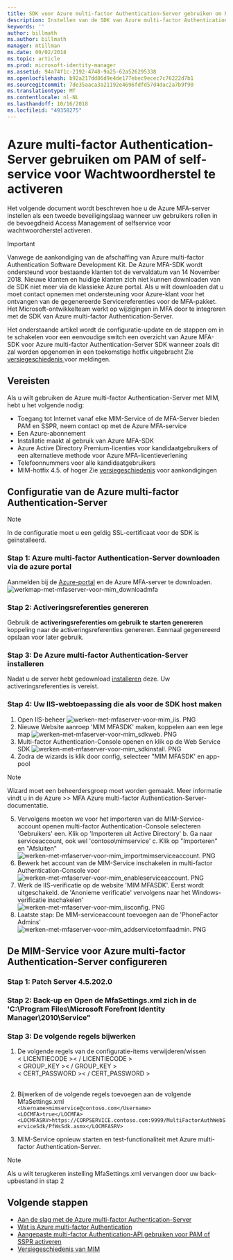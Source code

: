 ```yaml
---
title: SDK voor Azure multi-factor Authentication-Server gebruiken om PAM of scenario's voor self-service voor Wachtwoordherstel te activeren | Microsoft Docs
description: Instellen van de SDK van Azure multi-factor Authentication-Server als een tweede beveiligingslaag wanneer uw gebruikers rollen in Privileged Access Management en selfservice voor wachtwoordherstel activeren.
keywords: ''
author: billmath
ms.author: billmath
manager: mtillman
ms.date: 09/02/2018
ms.topic: article
ms.prod: microsoft-identity-manager
ms.assetid: 94a74f1c-2192-4748-9a25-62a526295338
ms.openlocfilehash: b92a217dd86d9e4de177ebec9ecec7c76222d7b1
ms.sourcegitcommit: 7de35aaca3a21192e4696fdfd57d4dac2a7b9f90
ms.translationtype: MT
ms.contentlocale: nl-NL
ms.lasthandoff: 10/16/2018
ms.locfileid: "49358275"
---
```

# <a name="use-azure-multi-factor-authentication-server-to-activate-pam-or-sspr"></a>Azure multi-factor Authentication-Server gebruiken om PAM of self-service voor Wachtwoordherstel te activeren
Het volgende document wordt beschreven hoe u de Azure MFA-server instellen als een tweede beveiligingslaag wanneer uw gebruikers rollen in de bevoegdheid Access Management of selfservice voor wachtwoordherstel activeren.

> [!IMPORTANT]
> Vanwege de aankondiging van de afschaffing van Azure multi-factor Authentication Software Development Kit. De Azure MFA-SDK wordt ondersteund voor bestaande klanten tot de vervaldatum van 14 November 2018. Nieuwe klanten en huidige klanten zich niet kunnen downloaden van de SDK niet meer via de klassieke Azure portal. Als u wilt downloaden dat u moet contact opnemen met ondersteuning voor Azure-klant voor het ontvangen van de gegenereerde Servicereferenties voor de MFA-pakket. <br> Het Microsoft-ontwikkelteam werkt op wijzigingen in MFA door te integreren met de SDK van Azure multi-factor Authentication-Server.

Het onderstaande artikel wordt de configuratie-update en de stappen om in te schakelen voor een eenvoudige switch een overzicht van Azure MFA-SDK voor Azure multi-factor Authentication-Server SDK wanneer zoals dit zal worden opgenomen in een toekomstige hotfix uitgebracht Zie [versiegeschiedenis ](/reference/version-history.md) voor meldingen. 

## <a name="prerequisites"></a>Vereisten

Als u wilt gebruiken de Azure multi-factor Authentication-Server met MIM, hebt u het volgende nodig:

- Toegang tot Internet vanaf elke MIM-Service of de MFA-Server bieden PAM en SSPR, neem contact op met de Azure MFA-service
- Een Azure-abonnement
- Installatie maakt al gebruik van Azure MFA-SDK
- Azure Active Directory Premium-licenties voor kandidaatgebruikers of een alternatieve methode voor Azure MFA-licentieverlening
- Telefoonnummers voor alle kandidaatgebruikers
- MIM-hotfix 4.5. of hoger Zie [versiegeschiedenis](/reference/version-history.md) voor aankondigingen

## <a name="azure-multi-factor-authentication-server-configuration"></a>Configuratie van de Azure multi-factor Authentication-Server 
> [!NOTE] 
> In de configuratie moet u een geldig SSL-certificaat voor de SDK is geïnstalleerd. 

### <a name="step-1-download-azure-multi-factor-authentication-server-from-the-azure-portal"></a>Stap 1: Azure multi-factor Authentication-Server downloaden via de azure portal 
Aanmelden bij de [Azure-portal](https://portal.azure.com/) en de Azure MFA-server te downloaden.
![werkmap-met-mfaserver-voor-mim_downloadmfa](media/working-with-mfaserver-for-mim/working-with-mfaserver-for-mim_downloadmfa.PNG)

### <a name="step-2-generate-activation-credentials"></a>Stap 2: Activeringsreferenties genereren
Gebruik de **activeringsreferenties om gebruik te starten genereren** koppeling naar de activeringsreferenties genereren. Eenmaal gegenereerd opslaan voor later gebruik.

### <a name="step-3-install-the-azure-multi-factor-authentication-server"></a>Stap 3: De Azure multi-factor Authentication-Server installeren
Nadat u de server hebt gedownload [installeren](https://docs.microsoft.com/en-us/azure/active-directory/authentication/howto-mfaserver-deploy#install-and-configure-the-mfa-server) deze.  Uw activeringsreferenties is vereist. 

### <a name="step-4-create-your-iis-web-application-that-will-host-the-sdk"></a>Stap 4: Uw IIS-webtoepassing die als voor de SDK host maken
1. Open IIS-beheer ![werken-met-mfaserver-voor-mim_iis. PNG](media/working-with-mfaserver-for-mim/working-with-mfaserver-for-mim_iis.PNG)
2.  Nieuwe Website aanroep 'MIM MFASDK' maken, koppelen aan een lege map ![werken-met-mfaserver-voor-mim_sdkweb. PNG](media/working-with-mfaserver-for-mim/working-with-mfaserver-for-mim_sdkweb.PNG)
3. Multi-factor Authentication-Console openen en klik op de Web Service SDK ![werken-met-mfaserver-voor-mim_sdkinstall. PNG](media/working-with-mfaserver-for-mim/working-with-mfaserver-for-mim_sdkinstall.PNG)
4. Zodra de wizards is klik door config, selecteer "MIM MFASDK' en app-pool

> [!NOTE] 
> Wizard moet een beheerdersgroep moet worden gemaakt. Meer informatie vindt u in de Azure >> MFA Azure multi-factor Authentication-Server-documentatie.

5. Vervolgens moeten we voor het importeren van de MIM-Service-account openen multi-factor Authentication-Console selecteren 'Gebruikers' een. Klik op 'Importeren uit Active Directory' b. Ga naar serviceaccount, ook wel 'contoso\mimservice' c. Klik op "Importeren" en "Afsluiten" ![werken-met-mfaserver-voor-mim_importmimserviceaccount. PNG](media/working-with-mfaserver-for-mim/working-with-mfaserver-for-mim_importmimserviceaccount.PNG) 
6. Bewerk het account van de MIM-Service inschakelen in multi-factor Authentication-Console voor ![werken-met-mfaserver-voor-mim_enableserviceaccount. PNG](media/working-with-mfaserver-for-mim/working-with-mfaserver-for-mim_enableserviceaccount.PNG)
7. Werk de IIS-verificatie op de website 'MIM MFASDK'. Eerst wordt uitgeschakeld. de 'Anonieme verificatie' vervolgens naar het Windows-verificatie inschakelen' ![werken-met-mfaserver-voor-mim_iisconfig. PNG](media/working-with-mfaserver-for-mim/working-with-mfaserver-for-mim_iisconfig.PNG)
8. Laatste stap: De MIM-serviceaccount toevoegen aan de 'PhoneFactor Admins' ![werken-met-mfaserver-voor-mim_addservicetomfaadmin. PNG](media/working-with-mfaserver-for-mim/working-with-mfaserver-for-mim_addservicetomfaadmin.PNG)

## <a name="configuring-the-mim-service-for-azure-multi-factor-authentication-server"></a>De MIM-Service voor Azure multi-factor Authentication-Server configureren 

### <a name="step-1-patch-server-to-452020"></a>Stap 1: Patch Server 4.5.202.0
 
### <a name="step-2-backup-and-open-the-mfasettingsxml-located-in-the-cprogram-filesmicrosoft-forefront-identity-manager2010service"></a>Stap 2: Back-up en Open de MfaSettings.xml zich in de 'C:\Program Files\Microsoft Forefront Identity Manager\2010\Service"

### <a name="step-3-update-the-following-lines"></a>Stap 3: De volgende regels bijwerken
1. De volgende regels van de configuratie-items verwijderen/wissen <br>
&LT; LICENTIECODE &GT;&LT; / LICENTIECODE &GT;<br>
&LT; GROUP_KEY &GT;&LT; / GROUP_KEY &GT;<br>
&LT; CERT_PASSWORD &GT;&LT; / CERT_PASSWORD &GT;<br>
<CertFilePath></CertFilePath><br>

2. Bijwerken of de volgende regels toevoegen aan de volgende MfaSettings.xml <br>
`<Username>mimservice@contoso.com</Username>` <br>
`<LOCMFA>true</LOCMFA>`<br>
`<LOCMFASRV>https://CORPSERVICE.contoso.com:9999/MultiFactorAuthWebServiceSdk/PfWsSdk.asmx</LOCMFASRV>`

3. MIM-Service opnieuw starten en test-functionaliteit met Azure multi-factor Authentication-Server.

> [!NOTE] 
> Als u wilt terugkeren instelling MfaSettings.xml vervangen door uw back-upbestand in stap 2


## <a name="next-steps"></a>Volgende stappen

-    [Aan de slag met de Azure multi-factor Authentication-Server](https://docs.microsoft.com/en-us/azure/active-directory/authentication/howto-mfaserver-deploy)
- [Wat is Azure multi-factor Authentication](https://docs.microsoft.com/azure/multi-factor-authentication/multi-factor-authentication)
- [Aangepaste multi-factor Authentication-API gebruiken voor PAM of SSPR activeren](Working-with-custommfaserver-for-mim.md)
- [Versiegeschiedenis van MIM](./reference/version-history.md)
